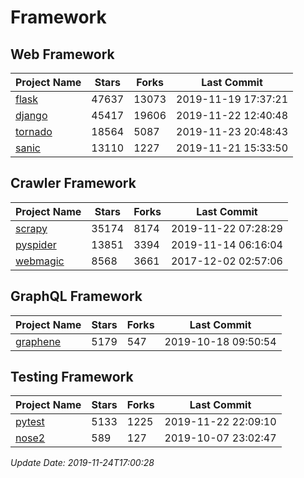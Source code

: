 # Framework

## Web Framework

| Project Name | Stars | Forks | Last Commit |
| ------------ | ----- | ----- | ----------- |
| [flask](https://github.com/pallets/flask) | 47637 | 13073 | 2019-11-19 17:37:21 |
| [django](https://github.com/django/django) | 45417 | 19606 | 2019-11-22 12:40:48 |
| [tornado](https://github.com/tornadoweb/tornado) | 18564 | 5087 | 2019-11-23 20:48:43 |
| [sanic](https://github.com/huge-success/sanic) | 13110 | 1227 | 2019-11-21 15:33:50 |

## Crawler Framework

| Project Name | Stars | Forks | Last Commit |
| ------------ | ----- | ----- | ----------- |
| [scrapy](https://github.com/scrapy/scrapy) | 35174 | 8174 | 2019-11-22 07:28:29 |
| [pyspider](https://github.com/binux/pyspider) | 13851 | 3394 | 2019-11-14 06:16:04 |
| [webmagic](https://github.com/code4craft/webmagic) | 8568 | 3661 | 2017-12-02 02:57:06 |

## GraphQL Framework

| Project Name | Stars | Forks | Last Commit |
| ------------ | ----- | ----- | ----------- |
| [graphene](https://github.com/graphql-python/graphene) | 5179 | 547 | 2019-10-18 09:50:54 |

## Testing Framework

| Project Name | Stars | Forks | Last Commit |
| ------------ | ----- | ----- | ----------- |
| [pytest](https://github.com/pytest-dev/pytest) | 5133 | 1225 | 2019-11-22 22:09:10 |
| [nose2](https://github.com/nose-devs/nose2) | 589 | 127 | 2019-10-07 23:02:47 |

*Update Date: 2019-11-24T17:00:28*